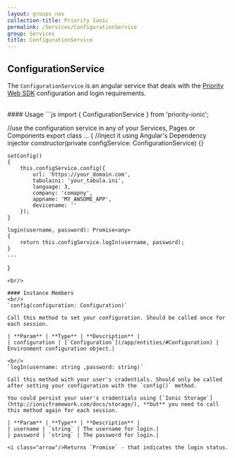 ```yaml
---
layout: groups_nav
collection-title: Priority Ionic
permalink: /Services/ConfigurationService
group: Services
title: ConfigurationService
---
```


<a class="anchor-link" name="ConfigurationService"></a>
## ConfigurationService
The `ConfigurationService` is an angular service that deals with the [Priority Web SDK](/api) configuration and login requirements.

<br/>
#### Usage
```js
import { ConfigurationService } from 'priority-ionic';

//use the configuration service in any of your Services, Pages or Components
export class ...
{
    //inject it using Angular's Dependency injector
    constructor(private configService: ConfigurationService) {} 

    setConfig()
    {
        this.configService.config({
            url: 'https://your_domain.com',
            tabulaini: 'your_tabula.ini',
            language: 3,
            company: 'comapny',
            appname: 'MY_AWSOME_APP',
            devicename: ''
        });
    }

    login(username, password): Promise<any>
    {
        return this.configService.logIn(username, password);
    }
    ...
}
```
<br/>

#### Instance Members
<br/>
`config(configuration: Configuration)`

Call this method to set your configuration. Should be called once for each session.

| **Param** | **Type** | **Description** |
| configuration | [`Configuration`](/app/entities/#Configuration) | Environment configuration object.|

<br/>
`logIn(username: string ,password: string)`

Call this method with your user's cradentials. Should only be called after setting your configuration with the `config()` method.

You could persist your user's cradentials using [`Ionic Storage`](http://ionicframework.com/docs/storage/), **but** you need to call this method again for each session.

| **Param** | **Type** | **Description** |
| username | `string` | The username for login.|
| password | `string` | The password for login.|

<i class="arrow"/>Returns `Promise` - that indicates the login status.